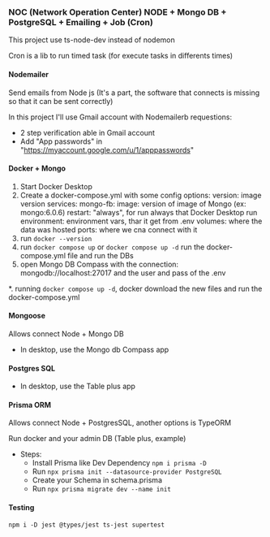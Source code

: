### NOC (Network Operation Center) NODE + Mongo DB + PostgreSQL + Emailing + Job (Cron)


This project use ts-node-dev instead of nodemon

Cron is a lib to run timed task (for execute tasks in differents times)

#### Nodemailer
Send emails from Node js (It's a part, the software that connects is missing so that it can be sent correctly)

In this project I'll use Gmail account with Nodemailerb
requestions:
* 2 step verification able in Gmail account
* Add "App passwords" in "https://myaccount.google.com/u/1/apppasswords"

#### Docker + Mongo
1. Start Docker Desktop
2. Create a docker-compose.yml with some config options:
    version: image version
    services:
        mongo-fb:
            image: version of image of Mongo (ex: mongo:6.0.6)
            restart: "always", for run always that Docker Desktop run
            environment: environment vars, thar it get from .env
            volumes: where the data was hosted
            ports: where we cna connect with it
3. run ``docker --version``
4. run ``docker compose up`` or ``docker compose up -d`` run the docker-compose.yml file and run the DBs
5. open Mongo DB Compass with the connection: mongodb://localhost:27017 and the user and pass of the .env

*. running ``docker compose up -d``, docker download the new files and run the docker-compose.yml

#### Mongoose
Allows connect Node + Mongo DB

* In desktop, use the Mongo db Compass app

#### Postgres SQL

* In desktop, use the Table plus app

#### Prisma ORM
Allows connect Node + PostgresSQL, another options is TypeORM

Run docker and your admin DB (Table plus, example)
* Steps:
    * Install Prisma like Dev Dependency ``npm i prisma -D``
    * Run ``npx prisma init --datasource-provider PostgreSQL``
    * Create your Schema in schema.prisma
    * Run ``npx prisma migrate dev --name init``

#### Testing
``npm i -D jest @types/jest ts-jest supertest``
